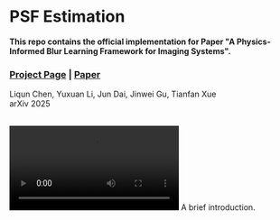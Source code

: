 # PSF Estimation
**This repo contains the official implementation for Paper "A Physics-Informed Blur Learning Framework for Imaging Systems".**

### [Project Page](https://github.com/OpenImagingLab/PSF-Estimation) | [Paper](https://arxiv.org/abs/2502.04719) 

Liqun Chen, Yuxuan Li, Jun Dai, Jinwei Gu, Tianfan Xue <br>
arXiv 2025 <br><br>

![teaser](./docs/static/videos/teaser.mp4)
A brief introduction.

